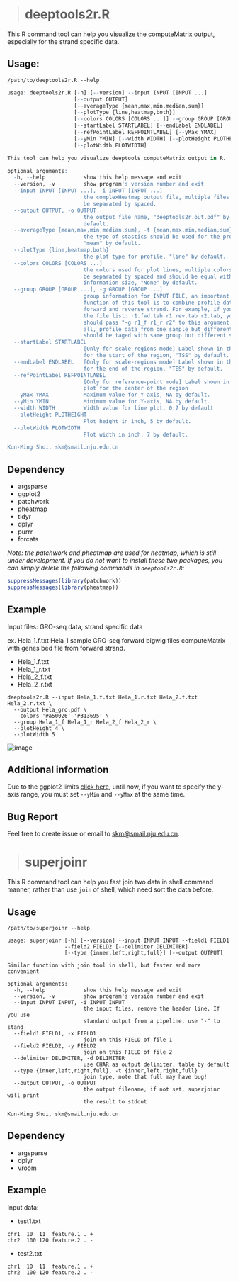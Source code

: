 > # deeptools2r.R

This R command tool can help you visualize the computeMatrix output, especially for the strand specific data.

## Usage:

```shell
/path/to/deeptools2r.R --help
```

```r
usage: deeptools2r.R [-h] [--version] --input INPUT [INPUT ...]
                     [--output OUTPUT]
                     [--averageType {mean,max,min,median,sum}]
                     [--plotType {line,heatmap,both}]
                     [--colors COLORS [COLORS ...]] --group GROUP [GROUP ...]
                     [--startLabel STARTLABEL] [--endLabel ENDLABEL]
                     [--refPointLabel REFPOINTLABEL] [--yMax YMAX]
                     [--yMin YMIN] [--width WIDTH] [--plotHeight PLOTHEIGHT]
                     [--plotWidth PLOTWIDTH]

This tool can help you visualize deeptools computeMatrix output in R.

optional arguments:
  -h, --help            show this help message and exit
  --version, -v         show program's version number and exit
  --input INPUT [INPUT ...], -i INPUT [INPUT ...]
                        the complexHeatmap output file, multiple files should
                        be separated by spaced.
  --output OUTPUT, -o OUTPUT
                        the output file name, "deeptools2r.out.pdf" by
                        default.
  --averageType {mean,max,min,median,sum}, -t {mean,max,min,median,sum}
                        the type of stastics should be used for the profile,
                        "mean" by default.
  --plotType {line,heatmap,both}
                        the plot type for profile, "line" by default.
  --colors COLORS [COLORS ...]
                        the colors used for plot lines, multiple colors should
                        be separated by spaced and should be equal with group
                        information size, "None" by default.
  --group GROUP [GROUP ...], -g GROUP [GROUP ...]
                        group information for INPUT FILE, an important
                        function of this tool is to combine profile data from
                        forward and reverse strand. For example, if you have
                        the file list: r1.fwd.tab r1.rev.tab r2.tab, you
                        should pass "-g r1_f r1_r r2" to this argument. All in
                        all, profile data from one sample but different strand
                        should be taged with same group but different strand.
  --startLabel STARTLABEL
                        [Only for scale-regions mode] Label shown in the plot
                        for the start of the region, "TSS" by default.
  --endLabel ENDLABEL   [Only for scale-regions mode] Label shown in the plot
                        for the end of the region, "TES" by default.
  --refPointLabel REFPOINTLABEL
                        [Only for reference-point mode] Label shown in the
                        plot for the center of the region
  --yMax YMAX           Maximum value for Y-axis, NA by default.
  --yMin YMIN           Minimum value for Y-axis, NA by default.
  --width WIDTH         Width value for line plot, 0.7 by default
  --plotHeight PLOTHEIGHT
                        Plot height in inch, 5 by default.
  --plotWidth PLOTWIDTH
                        Plot width in inch, 7 by default.

Kun-Ming Shui, skm@smail.nju.edu.cn
```

## Dependency

- argsparse
- ggplot2
- patchwork
- pheatmap
- tidyr
- dplyr
- purrr
- forcats

*Note: the patchwork and pheatmap are used for heatmap, which is still under development. 
If you do not want to install these two packages, you can simply delete the following commands in ```deeptools2r.R```:*

```r
suppressMessages(library(patchwork))
suppressMessages(library(pheatmap))
```

## Example

Input files: GRO-seq data, strand specific data

ex. Hela_1.f.txt  Hela_1 sample GRO-seq forward bigwig files computeMatrix with genes bed file from forward strand.

- Hela_1.f.txt
- Hela_1_r.txt
- Hela_2_f.txt
- Hela_2_r.txt

```shell
deeptools2r.R --input Hela_1.f.txt Hela_1.r.txt Hela_2.f.txt Hela_2.r.txt \
  --output Hela_gro.pdf \
  --colors '#a50026' '#313695' \
  --group Hela_1_f Hela_1_r Hela_2_f Hela_2_r \
  --plotHeight 4 \
  --plotWidth 5
```

![image](https://user-images.githubusercontent.com/92142596/227109389-772daf15-8ac5-4369-b7b1-5ec377814ff6.png)

## Additional information

Due to the ggplot2 limits [click here](https://github.com/tidyverse/ggplot2/issues/2907), until now, 
if you want to specify the y-axis range, you must set ```--yMin``` and ```--yMax``` at the same time.

## Bug Report

Feel free to create issue or email to skm@smail.nju.edu.cn.

> # superjoinr

This R command tool can help you fast join two data in shell command manner, rather than use ```join``` of shell, which need sort the data before.

## Usage

```shell
/path/to/superjoinr --help
```
```
usage: superjoinr [-h] [--version] --input INPUT INPUT --field1 FIELD1
                  --field2 FIELD2 [--delimiter DELIMITER]
                  [--type {inner,left,right,full}] [--output OUTPUT]

Similar function with join tool in shell, but faster and more convenient

optional arguments:
  -h, --help            show this help message and exit
  --version, -v         show program's version number and exit
  --input INPUT INPUT, -i INPUT INPUT
                        the input files, remove the header line. If you use
                        standard output from a pipeline, use "-" to stand
  --field1 FIELD1, -x FIELD1
                        join on this FIELD of file 1
  --field2 FIELD2, -y FIELD2
                        join on this FIELD of file 2
  --delimiter DELIMITER, -d DELIMITER
                        use CHAR as output delimiter, table by default
  --type {inner,left,right,full}, -t {inner,left,right,full}
                        join type, note that full may have bug!
  --output OUTPUT, -o OUTPUT
                        the output filename, if not set, superjoinr will print
                        the result to stdout

Kun-Ming Shui, skm@smail.nju.edu.cn
```

## Dependency

- argsparse
- dplyr
- vroom

## Example

Input data:
- test1.txt
```
chr1  10  11  feature.1 . +
chr2  100 120 feature.2 . -
```
- test2.txt
```
chr1  10  11  feature.1 . +
chr2  100 120 feature.2 . -
```
